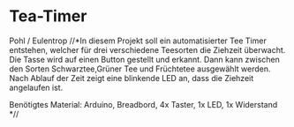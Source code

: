 # Tea-Timer
Pohl / Eulentrop 
//*In diesem Projekt soll ein automatisierter Tee Timer entstehen, welcher für drei verschiedene Teesorten die Ziehzeit überwacht. Die Tasse wird auf einen Button gestellt und erkannt. Dann kann zwischen den Sorten Schwarztee,Grüner Tee und Früchtetee ausgewählt werden. Nach Ablauf der Zeit zeigt eine blinkende LED an, dass die Ziehzeit angelaufen ist.  

Benötigtes Material:  Arduino, Breadbord, 4x Taster, 1x LED, 1x Widerstand 
*//
